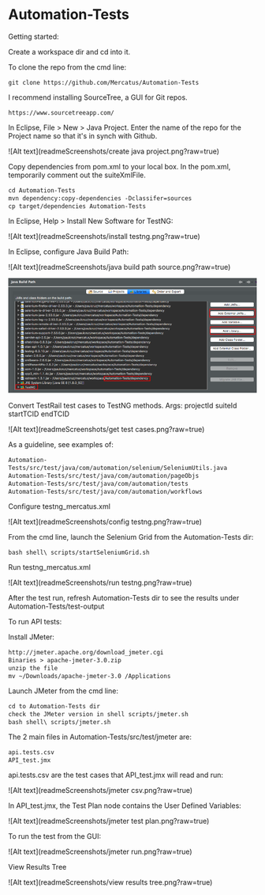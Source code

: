 # Automation-Tests

Getting started:

Create a workspace dir and cd into it.

To clone the repo from the cmd line: 

	git clone https://github.com/Mercatus/Automation-Tests
	
I recommend installing SourceTree, a GUI for Git repos.
	
	https://www.sourcetreeapp.com/	
	
In Eclipse, File > New > Java Project. Enter the name of the repo for the Project name so that it's in synch with Github.

![Alt text](readmeScreenshots/create java project.png?raw=true)

Copy dependencies from pom.xml to your local box. In the pom.xml, temporarily comment out the suiteXmlFile. 

	cd Automation-Tests
	mvn dependency:copy-dependencies -Dclassifer=sources
	cp target/dependencies Automation-Tests 

In Eclipse, Help > Install New Software for TestNG:

![Alt text](readmeScreenshots/install testng.png?raw=true)

In Eclipse, configure Java Build Path:

![Alt text](readmeScreenshots/java build path source.png?raw=true)

![Alt text](readmeScreenshots/libraries.png?raw=true)

Convert TestRail test cases to TestNG methods. Args: projectId suiteId startTCID endTCID

![Alt text](readmeScreenshots/get test cases.png?raw=true)

As a guideline, see examples of:

	Automation-Tests/src/test/java/com/automation/selenium/SeleniumUtils.java
	Automation-Tests/src/test/java/com/automation/pageObjs
	Automation-Tests/src/test/java/com/automation/tests
	Automation-Tests/src/test/java/com/automation/workflows

Configure testng_mercatus.xml

![Alt text](readmeScreenshots/config testng.png?raw=true)

From the cmd line, launch the Selenium Grid from the Automation-Tests dir:

	bash shell\ scripts/startSeleniumGrid.sh

Run testng_mercatus.xml

![Alt text](readmeScreenshots/run testng.png?raw=true)

After the test run, refresh Automation-Tests dir to see the results under Automation-Tests/test-output

To run API tests:

Install JMeter:

	http://jmeter.apache.org/download_jmeter.cgi
	Binaries > apache-jmeter-3.0.zip
	unzip the file
	mv ~/Downloads/apache-jmeter-3.0 /Applications
	
Launch JMeter from the cmd line:

	cd to Automation-Tests dir
	check the JMeter version in shell scripts/jmeter.sh
	bash shell\ scripts/jmeter.sh	
		 
The 2 main files in Automation-Tests/src/test/jmeter are:		 

	api.tests.csv
	API_test.jmx
	
api.tests.csv are the test cases that API_test.jmx will read and run:
	
![Alt text](readmeScreenshots/jmeter csv.png?raw=true)
	
In API_test.jmx, the Test Plan node contains the User Defined Variables:
	
![Alt text](readmeScreenshots/jmeter test plan.png?raw=true)

To run the test from the GUI:
	
![Alt text](readmeScreenshots/jmeter run.png?raw=true)		

View Results Tree
	
![Alt text](readmeScreenshots/view results tree.png?raw=true)		

